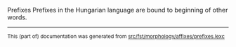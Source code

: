 Prefixes
Prefixes in the Hungarian language are bound to beginning of other words.

* * *

<small>This (part of) documentation was generated from [src/fst/morphology/affixes/prefixes.lexc](https://github.com/giellalt/lang-hun/blob/main/src/fst/morphology/affixes/prefixes.lexc)</small>
